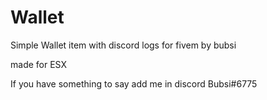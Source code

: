 # Wallet
Simple Wallet item with discord logs for fivem by bubsi

made for ESX

If you have something to say add me in discord Bubsi#6775
